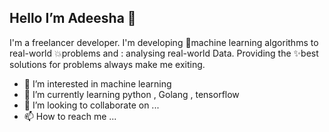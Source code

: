 ## Hello I’m Adeesha 👋

I'm a freelancer developer. I'm developing 🤖machine learning algorithms to real-world 💥problems and : analysing real-world Data. Providing the ✨best solutions for problems always make me exiting.   
- 👀 I’m interested in machine learning 
- 🌱 I’m currently learning python , Golang , tensorflow 
- 💞️ I’m looking to collaborate on ...
- 📫 How to reach me ...

<!---
Adeesha12/Adeesha12 is a ✨ special ✨ repository because its `README.md` (this file) appears on your GitHub profile.
You can click the Preview link to take a look at your changes.
--->
